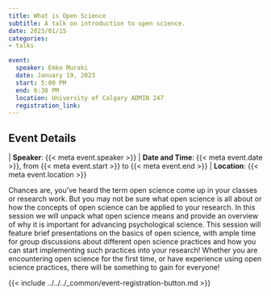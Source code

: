 ```yaml
---
title: What is Open Science
subtitle: A talk on introduction to open science.
date: 2023/01/15
categories:
- talks

event:
  speaker: Emko Muraki
  date: January 19, 2023
  start: 5:00 PM
  end: 6:30 PM
  location: University of Calgary ADMIN 247 
  registration_link: 
---
```


## Event Details

| __Speaker__: {{< meta event.speaker >}}
| __Date and Time__: {{< meta event.date >}}, from {{< meta event.start >}} to {{< meta event.end >}}
| __Location__: {{< meta event.location >}}

Chances are, you’ve heard the term open science come up in your classes or research work. But you may not be sure what open science is all about or how the concepts of open science can be applied to your research. In this session we will unpack what open science means and provide an overview of why it is important for advancing psychological science. This session will feature brief presentations on the basics of open science, with ample time for group discussions about different open science practices and how you can start implementing such practices into your research! Whether you are encountering open science for the first time, or have experience using open science practices, there will be something to gain for everyone! 

<!--
This is a registration button for the event. The URL for the button can be specified in the `registration_link` YAML parameter above. If you don't need a registration button you can remove the shortcode below.
-->
{{< include ../../../_common/event-registration-button.md >}}
